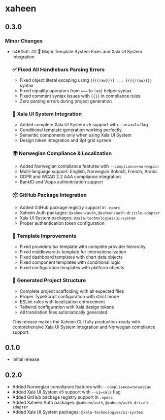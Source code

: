 # xaheen

## 0.3.0

### Minor Changes

- c46f5df: ## 🎉 Major Template System Fixes and Xala UI System Integration

  ### ✅ **Fixed All Handlebars Parsing Errors**

  - Fixed object literal escaping using `{{{{raw}}}} ... {{{{/raw}}}}` syntax
  - Fixed equality operators from `===` to `(eq)` helper syntax
  - Fixed comment syntax issues with `{{}}` in compliance rules
  - Zero parsing errors during project generation

  ### 🚀 **Xala UI System Integration**

  - Added complete Xala UI System v5 support with `--ui=xala` flag
  - Conditional template generation working perfectly
  - Semantic components only when using Xala UI System
  - Design token integration and 8pt grid system

  ### 🌍 **Norwegian Compliance & Localization**

  - Added Norwegian compliance features with `--compliance=norwegian`
  - Multi-language support: English, Norwegian Bokmål, French, Arabic
  - GDPR and WCAG 2.2 AAA compliance integration
  - BankID and Vipps authentication support

  ### 📦 **GitHub Package Integration**

  - Added GitHub package registry support in `.npmrc`
  - Xaheen Auth packages: `@xaheen/auth`, `@xaheen/auth-drizzle-adapter`
  - Xala UI System packages: `@xala-technologies/ui-system`
  - Proper authentication token configuration

  ### 🔧 **Template Improvements**

  - Fixed providers.tsx template with complete provider hierarchy
  - Fixed middleware.ts template for internationalization
  - Fixed dashboard templates with chart data objects
  - Fixed component templates with conditional logic
  - Fixed configuration templates with platform objects

  ### 📁 **Generated Project Structure**

  - Complete project scaffolding with all expected files
  - Proper TypeScript configuration with strict mode
  - ESLint rules with localization enforcement
  - Tailwind configuration with Xala design tokens
  - All translation files automatically generated

  This release makes the Xaheen CLI fully production-ready with comprehensive Xala UI System integration and Norwegian compliance support.

## 0.1.0

- Initial release

## 0.2.0

- Added Norwegian compliance features with `--compliance=norwegian`
- Added Xala UI System v5 support with `--ui=xala` flag
- Added GitHub package registry support in `.npmrc`
- Added Xaheen Auth packages: `@xaheen/auth`, `@xaheen/auth-drizzle-adapter`
- Added Xala UI System packages: `@xala-technologies/ui-system`

